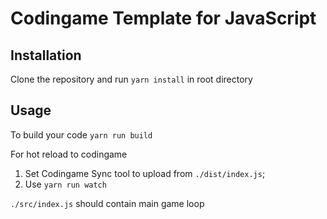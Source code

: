 # Codingame Template for JavaScript

## Installation

Clone the repository and run `yarn install` in root directory

## Usage

To build your code
`yarn run build`

For hot reload to codingame

1. Set Codingame Sync tool to upload from `./dist/index.js`;
2. Use `yarn run watch`

`./src/index.js` should contain main game loop
